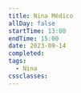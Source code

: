 ```yaml
---
title: Nina Médico
allDay: false
startTime: 13:00
endTime: 15:00
date: 2023-09-14
completed: 
tags:
  - Nina
cssclasses:
---
```

